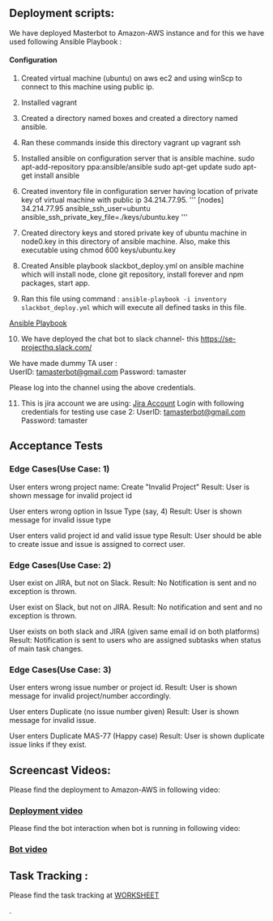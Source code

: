 ## Deployment scripts:

We have deployed Masterbot to Amazon-AWS instance and for this we have used following Ansible Playbook :

#### Configuration

1. Created virtual machine (ubuntu) on aws ec2 and using winScp to connect to this machine using public ip.
2. Installed vagrant
3. Created a directory named boxes and created a directory named ansible.
4. Ran these commands inside this directory
   vagrant up
   vagrant ssh
5. Installed ansible on configuration server that is ansible machine.
sudo apt-add-repository ppa:ansible/ansible
sudo apt-get update
sudo apt-get install ansible

6. Created inventory file in configuration server having location of private key of virtual machine with public ip 34.214.77.95.
'''
[nodes]
34.214.77.95 ansible_ssh_user=ubuntu ansible_ssh_private_key_file=./keys/ubuntu.key
'''
7. Created directory keys and stored private key of ubuntu machine in node0.key in this directory of ansible machine. Also, make this executable using chmod 600 keys/ubuntu.key 

8. Created Ansible playbook slackbot_deploy.yml on ansible machine which will install node, clone git repository, install forever and npm packages, start app. 
9. Ran this file using command : ```ansible-playbook -i inventory slackbot_deploy.yml``` which will execute all defined tasks in this file. 

[Ansible Playbook](https://github.ncsu.edu/sbiswas4/CSC510_Fall17_Project/blob/master/Deploy/slackbot_deploy.yml)

10. We have deployed the chat bot to slack channel- this https://se-projecthq.slack.com/

We have made dummy TA user : <br>
  UserID:  tamasterbot@gmail.com Password: tamaster <br>
  
Please log into the channel using the above credentials.

11. This is jira account we are using: [Jira Account](https://masterbot.atlassian.net/projects/MAS/issues/MAS-88?filter=allissues)
Login with following credentials for testing use case 2:
UserID:  tamasterbot@gmail.com Password: tamaster <br>

## Acceptance Tests

### Edge Cases(Use Case: 1)

User enters wrong project name: Create "Invalid Project"
Result: User is shown message for invalid project id

User enters wrong option in Issue Type (say, 4)
Result: User is shown message for invalid issue type

User enters valid project id and valid issue type
Result: User should be able to create issue and issue is assigned to correct user.

### Edge Cases(Use Case: 2)

User exist on JIRA, but not on Slack.
Result: No Notification is sent and no exception is thrown.

User exist on Slack, but not on JIRA.
Result: No notification and sent and no exception is thrown.

User exists on both slack and JIRA (given same email id on both platforms)
Result: Notification is sent to users who are assigned subtasks when status of main task changes.

### Edge Cases(Use Case: 3)

User enters wrong issue number or project id.
Result: User is shown message for invalid project/number accordingly.

User enters Duplicate (no issue number given)
Result: User is shown message for invalid issue.

User enters Duplicate MAS-77 (Happy case)
Result: User is shown duplicate issue links if they exist.


## Screencast Videos:
  
  Please find the deployment to Amazon-AWS in following video: 
###   [Deployment video](http://www.google.com/)

 Please find the bot interaction when bot is running in following video: 
###   [Bot video](http://www.google.com/)

## Task Tracking :

  Please find the task tracking at 
      [WORKSHEET](https://github.ncsu.edu/sbiswas4/CSC510_Fall17_Project/blob/master/Deploy/WORKSHEET.md)
      


.
  
 
  
 
